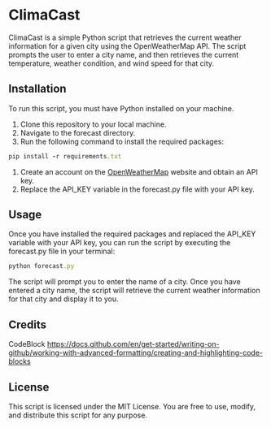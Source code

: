 # ClimaCast
ClimaCast is a simple Python script that retrieves the current weather information for a given city using the OpenWeatherMap API. The script prompts the user to enter a city name, and then retrieves the current temperature, weather condition, and wind speed for that city.
## Installation
To run this script, you must have Python installed on your machine.
1. Clone this repository to your local machine.
2. Navigate to the forecast directory.
3. Run the following command to install the required packages:
```ruby
pip install -r requirements.txt
```
1. Create an account on the [OpenWeatherMap](https://openweathermap.org/) website and obtain an API key.
2. Replace the API_KEY variable in the forecast.py file with your API key.
## Usage
Once you have installed the required packages and replaced the API_KEY variable with your API key, you can run the script by executing the forecast.py file in your terminal:
```ruby
python forecast.py
```
The script will prompt you to enter the name of a city. Once you have entered a city name, the script will retrieve the current weather information for that city and display it to you.
## Credits
CodeBlock https://docs.github.com/en/get-started/writing-on-github/working-with-advanced-formatting/creating-and-highlighting-code-blocks
## License
This script is licensed under the MIT License. You are free to use, modify, and distribute this script for any purpose.

